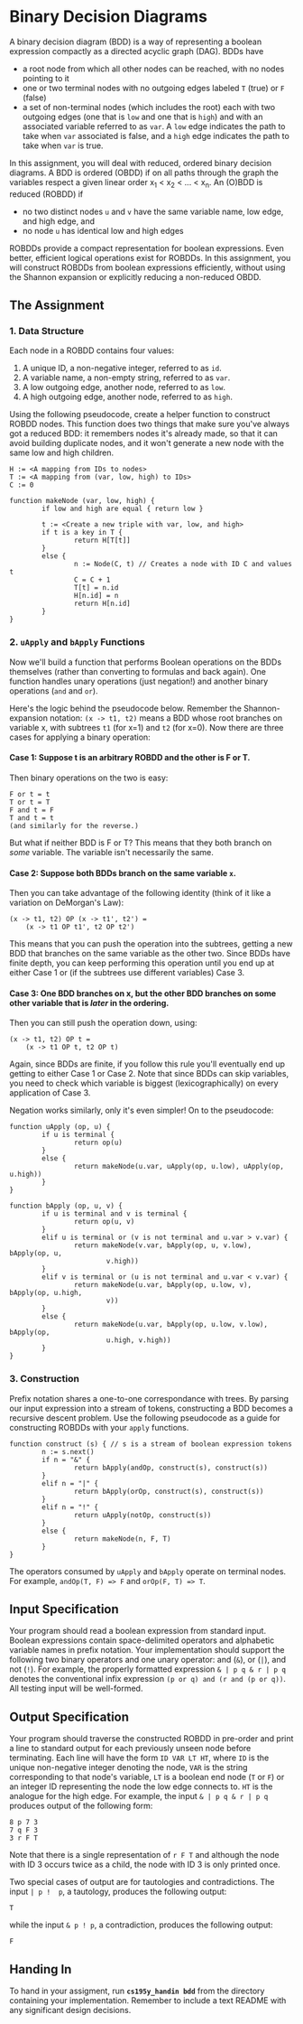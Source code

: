 Binary Decision Diagrams
========================

A binary decision diagram (BDD) is a way of representing a boolean expression
compactly as a directed acyclic graph (DAG). BDDs have

* a root node from which all other nodes can be reached, with no nodes pointing
  to it
* one or two terminal nodes with no outgoing edges labeled `T` (true) or `F`
  (false)
* a set of non-terminal nodes (which includes the root) each with two outgoing
  edges (one that is `low` and one that is `high`) and with an associated
  variable referred to as `var`. A `low` edge indicates the path to take when
  `var` associated is false, and a `high` edge indicates the path to take when
  `var` is true.

In this assignment, you will deal with reduced, ordered binary decision
diagrams. A BDD is ordered (OBDD) if on all paths through the graph the
variables respect a given linear order x<sub>1</sub> < x<sub>2</sub> < ... <
x<sub>n</sub>. An (O)BDD is reduced (ROBDD) if
* no two distinct nodes `u` and `v` have the same variable name, low edge, and
  high edge, and
* no node `u` has identical low and high edges

ROBDDs provide a compact representation for boolean expressions. Even better,
efficient logical operations exist for ROBDDs. In this assignment, you will
construct ROBDDs from boolean expressions efficiently, without
using the Shannon expansion or explicitly reducing a non-reduced OBDD.

The Assignment
--------------

### 1. Data Structure

Each node in a ROBDD contains four values:  
1. A unique ID, a non-negative integer, referred to as `id`.  
2. A variable name, a non-empty string, referred to as `var`.  
3. A low outgoing edge, another node, referred to as `low`.  
4. A high outgoing edge, another node, referred to as `high`.  

Using the following pseudocode, create a helper function to construct ROBDD
nodes. This function does two things that make sure you've always got a
reduced BDD: it remembers nodes it's already made, so that it can avoid
building duplicate nodes, and it won't generate a new node with the same low
and high children.

```
H := <A mapping from IDs to nodes>
T := <A mapping from (var, low, high) to IDs>
C := 0

function makeNode (var, low, high) {
        if low and high are equal { return low }

        t := <Create a new triple with var, low, and high>
        if t is a key in T {
                return H[T[t]]
        }
        else {
                n := Node(C, t) // Creates a node with ID C and values t
                C = C + 1
                T[t] = n.id
                H[n.id] = n
                return H[n.id]
        }
}
```

### 2. `uApply` and `bApply` Functions

Now we'll build a function that performs Boolean operations on the BDDs
themselves (rather than converting to formulas and back again). One function
handles unary operations (just negation!) and another binary operations (`and`
and `or`).

Here's the logic behind the pseudocode below. Remember the Shannon-expansion
notation: `(x -> t1, t2)` means a BDD whose root branches on variable x, with
subtrees `t1` (for x=1) and `t2` (for x=0). Now there are three cases for applying
a binary operation:

#### Case 1: Suppose t is an arbitrary ROBDD and the other is F or T.

Then binary operations on the two is easy:

```
F or t = t
T or t = T
F and t = F
T and t = t
(and similarly for the reverse.)
```

But what if neither BDD is F or T? This means that they both branch on *some*
variable. The variable isn't necessarily the same.

#### Case 2: Suppose both BDDs branch on the same variable `x`.

Then you can take advantage of the following identity (think of it like a
variation on DeMorgan's Law):

```
(x -> t1, t2) OP (x -> t1', t2') =
    (x -> t1 OP t1', t2 OP t2')
```

This means that you can push the operation into the subtrees, getting a new
BDD that branches on the same variable as the other two. Since BDDs have
finite depth, you can keep performing this operation until you end up at
either Case 1 or (if the subtrees use different variables) Case 3.

#### Case 3: One BDD branches on x, but the other BDD branches on some other variable that is *later* in the ordering.

Then you can still push the operation down, using:

```
(x -> t1, t2) OP t =
    (x -> t1 OP t, t2 OP t)
```

Again, since BDDs are finite, if you follow this rule you'll eventually end up
getting to either Case 1 or Case 2. Note that since BDDs can skip variables,
you need to check which variable is biggest (lexicographically) on every
application of Case 3.

Negation works similarly, only it's even simpler!
On to the pseudocode:

```
function uApply (op, u) {
        if u is terminal {
                return op(u)
        }
        else {
                return makeNode(u.var, uApply(op, u.low), uApply(op, u.high))
        }
}
```

```
function bApply (op, u, v) {
        if u is terminal and v is terminal {
                return op(u, v)
        }
        elif u is terminal or (v is not terminal and u.var > v.var) {
                return makeNode(v.var, bApply(op, u, v.low), bApply(op, u,
                        v.high))
        }
        elif v is terminal or (u is not terminal and u.var < v.var) {
                return makeNode(u.var, bApply(op, u.low, v), bApply(op, u.high,
                        v))
        }
        else {
                return makeNode(u.var, bApply(op, u.low, v.low), bApply(op,
                        u.high, v.high))
        }
}
```


### 3. Construction

Prefix notation shares a one-to-one correspondance with trees. By parsing our
input expression into a stream of tokens, constructing a BDD becomes a recursive
descent problem. Use the following pseudocode as a guide for constructing ROBDDs
with your `apply` functions.

```
function construct (s) { // s is a stream of boolean expression tokens
        n := s.next()
        if n = "&" {
                return bApply(andOp, construct(s), construct(s))
        }
        elif n = "|" {
                return bApply(orOp, construct(s), construct(s))
        }
        elif n = "!" {
                return uApply(notOp, construct(s))
        }
        else {
                return makeNode(n, F, T)
        }
}
```

The operators consumed by `uApply` and `bApply` operate on terminal nodes. For
example, `andOp(T, F) => F` and `orOp(F, T) => T`.

Input Specification
-------------------

Your program should read a boolean expression from standard input. Boolean
expressions contain space-delimited operators and alphabetic variable names in
prefix notation. Your implementation should support the following two binary
operators and one unary operator: and (`&`), or (`|`), and not (`!`). For
example, the properly formatted expression `& | p q & r | p q` denotes the
conventional infix expression `(p or q) and (r and (p or q))`. All testing input
will be well-formed.

Output Specification
--------------------

Your program should traverse the constructed ROBDD in pre-order and print a line
to standard output for each previously unseen node before terminating.  Each
line will have the form `ID VAR LT HT`, where `ID` is the unique non-negative
integer denoting the node, `VAR` is the string corresponding to that node's
variable, `LT` is a boolean end node (`T` or `F`) or an integer ID representing
the node the low edge connects to. `HT` is the analogue for the high edge. For
example, the input `& | p q & r | p q` produces output of the following form:

```
8 p 7 3
7 q F 3
3 r F T
```

Note that there is a single representation of `r F T` and although the node with
ID 3 occurs twice as a child, the node with ID 3 is only printed once.

Two special cases of output are for tautologies and contradictions. The input `|
p !  p`, a tautology, produces the following output:

```
T
```

while the input `& p ! p`, a contradiction, produces the following output:

```
F
```

Handing In
----------

To hand in your assigment, run **`cs195y_handin bdd`** from the directory
containing your implementation. Remember to include a text README with any
significant design decisions.
